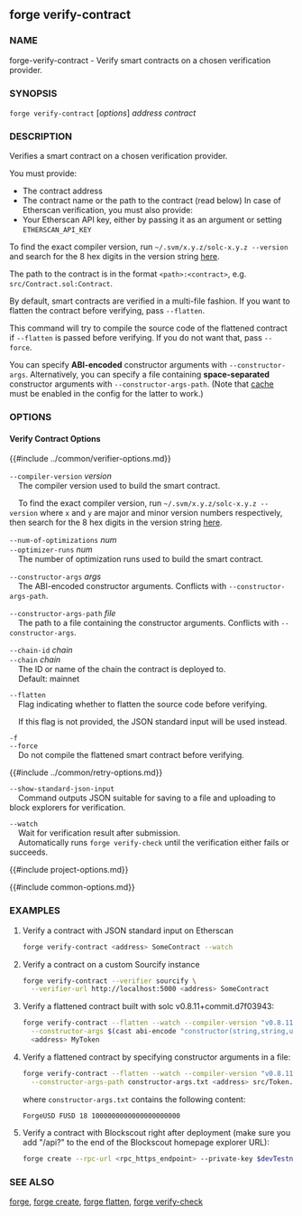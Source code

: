 ## forge verify-contract

### NAME

forge-verify-contract - Verify smart contracts on a chosen verification provider.

### SYNOPSIS

``forge verify-contract`` [*options*] *address* *contract*

### DESCRIPTION

Verifies a smart contract on a chosen verification provider.

You must provide:
- The contract address
- The contract name or the path to the contract (read below)
In case of Etherscan verification, you must also provide:
- Your Etherscan API key, either by passing it as an argument or setting `ETHERSCAN_API_KEY`

To find the exact compiler version, run `~/.svm/x.y.z/solc-x.y.z --version` and search for the 8 hex digits in the version string [here](https://etherscan.io/solcversions).

The path to the contract is in the format `<path>:<contract>`, e.g. `src/Contract.sol:Contract`.

By default, smart contracts are verified in a multi-file fashion. If you want to flatten the contract before verifying, pass `--flatten`.

This command will try to compile the source code of the flattened contract if `--flatten` is passed before verifying. If you do not want that, pass `--force`.

You can specify **ABI-encoded** constructor arguments with `--constructor-args`. Alternatively,
you can specify a file containing **space-separated** constructor arguments with `--constructor-args-path`.
(Note that [cache](../config/project.html#cache) must be enabled in the config for the latter to work.)

### OPTIONS

#### Verify Contract Options

{{#include ../common/verifier-options.md}}

`--compiler-version` *version*  
&nbsp;&nbsp;&nbsp;&nbsp;The compiler version used to build the smart contract.

&nbsp;&nbsp;&nbsp;&nbsp;To find the exact compiler version, run `~/.svm/x.y.z/solc-x.y.z --version` where `x` and
`y` are major and minor version numbers respectively, then search for the 8 hex digits in the version string [here](https://etherscan.io/solcversions).

`--num-of-optimizations` *num*  
`--optimizer-runs` *num*      
&nbsp;&nbsp;&nbsp;&nbsp;The number of optimization runs used to build the smart contract.

`--constructor-args` *args*  
&nbsp;&nbsp;&nbsp;&nbsp;The ABI-encoded constructor arguments. Conflicts with `--constructor-args-path`.

`--constructor-args-path` *file*  
&nbsp;&nbsp;&nbsp;&nbsp;The path to a file containing the constructor arguments. Conflicts with `--constructor-args`.

`--chain-id` *chain*  
`--chain` *chain*  
&nbsp;&nbsp;&nbsp;&nbsp;The ID or name of the chain the contract is deployed to.  
&nbsp;&nbsp;&nbsp;&nbsp;Default: mainnet

`--flatten`  
&nbsp;&nbsp;&nbsp;&nbsp;Flag indicating whether to flatten the source code before verifying.

&nbsp;&nbsp;&nbsp;&nbsp;If this flag is not provided, the JSON standard input will be used instead.

`-f`  
`--force`  
&nbsp;&nbsp;&nbsp;&nbsp;Do not compile the flattened smart contract before verifying.

{{#include ../common/retry-options.md}}

`--show-standard-json-input`  
&nbsp;&nbsp;&nbsp;&nbsp;Command outputs JSON suitable for saving to a file and uploading to block explorers for verification.

`--watch`  
&nbsp;&nbsp;&nbsp;&nbsp;Wait for verification result after submission.  
&nbsp;&nbsp;&nbsp;&nbsp;Automatically runs `forge verify-check` until the verification either fails or succeeds.

{{#include project-options.md}}

{{#include common-options.md}}

### EXAMPLES

1. Verify a contract with JSON standard input on Etherscan
    ```sh
    forge verify-contract <address> SomeContract --watch

2. Verify a contract on a custom Sourcify instance
    ```sh
    forge verify-contract --verifier sourcify \
      --verifier-url http://localhost:5000 <address> SomeContract
    ```

3. Verify a flattened contract built with solc v0.8.11+commit.d7f03943:
    ```sh
    forge verify-contract --flatten --watch --compiler-version "v0.8.11+commit.d7f03943" \
      --constructor-args $(cast abi-encode "constructor(string,string,uint256,uint256)" "ForgeUSD" "FUSD" 18 1000000000000000000000) \
      <address> MyToken
    ```

4. Verify a flattened contract by specifying constructor arguments in a file:
    ```sh
    forge verify-contract --flatten --watch --compiler-version "v0.8.11+commit.d7f03943" \
      --constructor-args-path constructor-args.txt <address> src/Token.sol:MyToken
    ```
    where `constructor-args.txt` contains the following content:
    ```text
    ForgeUSD FUSD 18 1000000000000000000000
    ```
    
5. Verify a contract with Blockscout right after deployment (make sure you add "/api\?" to the end of the Blockscout homepage explorer URL):
    ```sh
    forge create --rpc-url <rpc_https_endpoint> --private-key $devTestnetPrivateKey src/Contract.sol:SimpleStorage --verify --verifier blockscout --verifier-url <blockscout_homepage_explorer_url>/api\? 
    ```

### SEE ALSO

[forge](./forge.md), [forge create](./forge-create.md), [forge flatten](./forge-flatten.md), [forge verify-check](./forge-verify-check.md)
